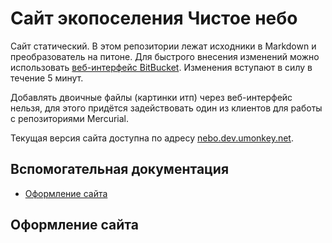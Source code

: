 # Сайт экопоселения Чистое небо

Сайт статический.
В этом репозитории лежат исходники в Markdown и преобразователь на питоне.
Для быстрого внесения изменений можно использовать [веб-интерфейс BitBucket][1].
Изменения вступают в силу в течение 5 минут.

Добавлять двоичные файлы (картинки итп) через веб-интерфейс нельзя, для этого придётся задействовать один из клиентов для работы с репозиториями Mercurial.

Текущая версия сайта доступна по адресу [nebo.dev.umonkey.net][2].


## Вспомогательная документация

- [Оформление сайта](https://bitbucket.org/umonkey/website-nebo-welcome/src/default/doc/Design.md)


## Оформление сайта

[1]: https://bitbucket.org/umonkey/website-nebo-welcome/src/default/input/
[2]: http://nebo.dev.umonkey.net/
